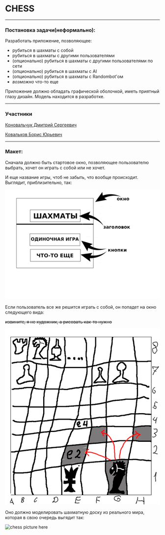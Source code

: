 # CHESS # 
---
### Постановка задачи(неформально):

Разработать приложение, позволяющее:
+ рубиться в шахматы с собой
+ рубиться в шахматы с другими пользователями
+ (опционально) рубиться в шахматы с другими пользователями по сети
+ (опционально) рубиться в шахматы с AI
+ (опционально) рубиться в шахматы с Randombot'ом
+ *возможно* что-то еще


Приложение должно обладать графической оболочкой, иметь приятный глазу дизайн.
Модель находится в разработке.


---
### Участники

[Коновальчук Дмитрий Сергеевич](https://github.com/sudofind/)

[Ковальков Борис Юрьевич](https://github.com/be4r/)

---
### Макет:


Сначала должно быть стартовое окно, позволяющее пользователю выбрать, хочет он играть с собой или не хочет. 

И еще название игры, чтоб не забыть, что вообще происходит. Выглядит, приблизительно, так:

![window1](./template/window1.png)

Если пользователь все же решится играть с собой, он попадет на окно следующего вида: 

~~извините, я не художник, а рисовать как-то нужно~~

![window2](./template/window2.png)

Оно должно моделировать шахматную доску из реального мира, которая в свою очередь выгядит так:

![*chess picture here*](https://upload.wikimedia.org/wikipedia/commons/c/c3/Chess_board_opening_staunton.jpg)

